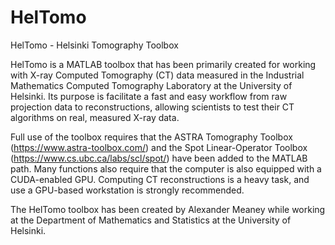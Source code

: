 # HelTomo
HelTomo - Helsinki Tomography Toolbox

HelTomo is a MATLAB toolbox that has been primarily created for working with X-ray Computed Tomography (CT) data measured in the Industrial Mathematics Computed Tomography Laboratory at the University of Helsinki. Its purpose is facilitate a fast and easy workflow from raw projection data to reconstructions, allowing scientists to test their CT algorithms on real, measured X-ray data.

Full use of the toolbox requires that the ASTRA Tomography Toolbox (https://www.astra-toolbox.com/) and the Spot Linear-Operator Toolbox (https://www.cs.ubc.ca/labs/scl/spot/) have been added to the MATLAB path. Many functions also require that the computer is also equipped with a CUDA-enabled GPU. Computing CT reconstructions is a heavy task, and use a GPU-based workstation is strongly recommended.

The HelTomo toolbox has been created by Alexander Meaney while working at the Department of Mathematics and Statistics at the University of Helsinki.
